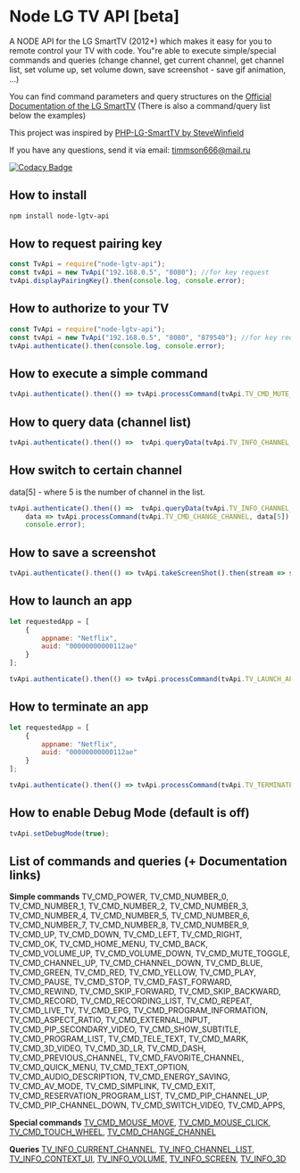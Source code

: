 Node LG TV API [beta]
=====================

A NODE API for the LG SmartTV (2012+) which makes it easy for you to remote control your TV with code.
You"re able to execute simple/special commands and queries (change channel, get current channel,
get channel list, set volume up, set volume down, save screenshot - save gif animation, ...)

You can find command parameters and query structures on the [Official Documentation of the LG SmartTV](http://developer.lgappstv.com/TV_HELP/index.jsp?topic=%2Flge.tvsdk.references.book%2Fhtml%2FUDAP%2FUDAP%2FHandleTouchMove.htm)
(There is also a command/query list below the examples)

This project was inspired by [PHP-LG-SmartTV by SteveWinfield](https://github.com/SteveWinfield/PHP-LG-SmartTV)

If you have any questions, send it via email: [timmson666@mail.ru](mailto:timmson666@mail.ru?subjet=node-lgtv-api)

[![Codacy Badge](https://api.codacy.com/project/badge/Grade/10a254b1441d4fdc9a0d1f1272eb051e)](https://www.codacy.com/app/timmson666/node-lgtv-api?utm_source=github.com&amp;utm_medium=referral&amp;utm_content=timmson/node-lgtv-api&amp;utm_campaign=Badge_Grade)

## How to install
```sh
npm install node-lgtv-api
```

## How to request pairing key

```js
const TvApi = require("node-lgtv-api");
const tvApi = new TvApi("192.168.0.5", "8080"); //for key request
tvApi.displayPairingKey().then(console.log, console.error);
```

## How to authorize to your TV

```js
const TvApi = require("node-lgtv-api");
const tvApi = new TvApi("192.168.0.5", "8080", "879540"); //for key request
tvApi.authenticate().then(console.log, console.error);
```

## How to execute a simple command

```js
tvApi.authenticate().then(() => tvApi.processCommand(tvApi.TV_CMD_MUTE_TOGGLE, []).then(console.log, console.error), console.error);
```

## How to query data (channel list)

```js
tvApi.authenticate().then(() =>  tvApi.queryData(tvApi.TV_INFO_CHANNEL_LIST).then(console.log, console.error), console.error);
```

## How switch to certain channel

data[5] - where 5 is the number of channel in the list.

```js
tvApi.authenticate().then(() =>  tvApi.queryData(tvApi.TV_INFO_CHANNEL_LIST).then(
    data => tvApi.processCommand(tvApi.TV_CMD_CHANGE_CHANNEL, data[5]).then(ret => {}, console.error), console.error),
    console.error);
```

## How to save a screenshot

```js
tvApi.authenticate().then(() => tvApi.takeScreenShot().then(stream => stream.pipe(require("fs").createWriteStream("screen.jpg"))), console.error);
```

## How to launch an app

```js
let requestedApp = [
    {
        appname: "Netflix",
        auid: "00000000000112ae"
    }
];

tvApi.authenticate().then(() => tvApi.processCommand(tvApi.TV_LAUNCH_APP, requestedApp).then(ret => {}, console.error), console.error);
```

## How to terminate an app

```js
let requestedApp = [
    {
        appname: "Netflix",
        auid: "00000000000112ae"
    }
];

tvApi.authenticate().then(() => tvApi.processCommand(tvApi.TV_TERMINATE_APP, requestedApp).then(ret => {}, console.error), console.error);
```

## How to enable **Debug Mode** (default is off)

```js
tvApi.setDebugMode(true);
```

## List of commands and queries (+ Documentation links)

**Simple commands**
TV_CMD_POWER, TV_CMD_NUMBER_0, TV_CMD_NUMBER_1, TV_CMD_NUMBER_2, TV_CMD_NUMBER_3, TV_CMD_NUMBER_4, TV_CMD_NUMBER_5, TV_CMD_NUMBER_6, TV_CMD_NUMBER_7, TV_CMD_NUMBER_8, TV_CMD_NUMBER_9, TV_CMD_UP, TV_CMD_DOWN, TV_CMD_LEFT, TV_CMD_RIGHT, TV_CMD_OK, TV_CMD_HOME_MENU, TV_CMD_BACK, TV_CMD_VOLUME_UP, TV_CMD_VOLUME_DOWN, TV_CMD_MUTE_TOGGLE, TV_CMD_CHANNEL_UP, TV_CMD_CHANNEL_DOWN, TV_CMD_BLUE, TV_CMD_GREEN, TV_CMD_RED, TV_CMD_YELLOW, TV_CMD_PLAY, TV_CMD_PAUSE, TV_CMD_STOP, TV_CMD_FAST_FORWARD, TV_CMD_REWIND, TV_CMD_SKIP_FORWARD, TV_CMD_SKIP_BACKWARD, TV_CMD_RECORD, TV_CMD_RECORDING_LIST, TV_CMD_REPEAT, TV_CMD_LIVE_TV, TV_CMD_EPG, TV_CMD_PROGRAM_INFORMATION, TV_CMD_ASPECT_RATIO, TV_CMD_EXTERNAL_INPUT, TV_CMD_PIP_SECONDARY_VIDEO, TV_CMD_SHOW_SUBTITLE, TV_CMD_PROGRAM_LIST, TV_CMD_TELE_TEXT, TV_CMD_MARK, TV_CMD_3D_VIDEO, TV_CMD_3D_LR, TV_CMD_DASH, TV_CMD_PREVIOUS_CHANNEL, TV_CMD_FAVORITE_CHANNEL, TV_CMD_QUICK_MENU, TV_CMD_TEXT_OPTION, TV_CMD_AUDIO_DESCRIPTION, TV_CMD_ENERGY_SAVING, TV_CMD_AV_MODE, TV_CMD_SIMPLINK, TV_CMD_EXIT, TV_CMD_RESERVATION_PROGRAM_LIST, TV_CMD_PIP_CHANNEL_UP, TV_CMD_PIP_CHANNEL_DOWN, TV_CMD_SWITCH_VIDEO, TV_CMD_APPS,

**Special commands**
[TV_CMD_MOUSE_MOVE](http://developer.lgappstv.com/TV_HELP/index.jsp?topic=%2Flge.tvsdk.references.book%2Fhtml%2FUDAP%2FUDAP%2FHandleTouchMove.htm), [TV_CMD_MOUSE_CLICK](http://developer.lgappstv.com/TV_HELP/index.jsp?topic=%2Flge.tvsdk.references.book%2Fhtml%2FUDAP%2FUDAP%2FHandleTouchClick.htm), [TV_CMD_TOUCH_WHEEL](http://developer.lgappstv.com/TV_HELP/index.jsp?topic=%2Flge.tvsdk.references.book%2Fhtml%2FUDAP%2FUDAP%2FHandleTouchWheel.htm), [TV_CMD_CHANGE_CHANNEL](http://developer.lgappstv.com/TV_HELP/index.jsp?topic=%2Flge.tvsdk.references.book%2Fhtml%2FUDAP%2FUDAP%2FHandleChannelChange.htm)

**Queries**
[TV_INFO_CURRENT_CHANNEL](http://developer.lgappstv.com/TV_HELP/index.jsp?topic=%2Flge.tvsdk.references.book%2Fhtml%2FUDAP%2FUDAP%2FCurrent+channel+information+Controller+Host.htm), [TV_INFO_CHANNEL_LIST](http://developer.lgappstv.com/TV_HELP/index.jsp?topic=%2Flge.tvsdk.references.book%2Fhtml%2FUDAP%2FUDAP%2FEntire+channels+list+Controller+Host.htm), [TV_INFO_CONTEXT_UI](http://developer.lgappstv.com/TV_HELP/index.jsp?topic=%2Flge.tvsdk.references.book%2Fhtml%2FUDAP%2FUDAP%2FOperation+mode+of+the+Host+UI+Controller+Host.htm), [TV_INFO_VOLUME](http://developer.lgappstv.com/TV_HELP/index.jsp?topic=%2Flge.tvsdk.references.book%2Fhtml%2FUDAP%2FUDAP%2FVolume+information+of+the+Host+Controller+Host.htm), [TV_INFO_SCREEN](http://developer.lgappstv.com/TV_HELP/index.jsp?topic=%2Flge.tvsdk.references.book%2Fhtml%2FUDAP%2FUDAP%2FObtaining+the+capture+image+of+the+Host+Controller+Host.htm), [TV_INFO_3D](http://developer.lgappstv.com/TV_HELP/index.jsp?topic=%2Flge.tvsdk.references.book%2Fhtml%2FUDAP%2FUDAP%2F3D+mode+of+the+Host+Controller+Host.htm)
